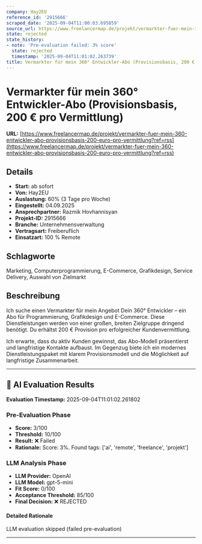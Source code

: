 ```yaml
---
company: Hay2EU
reference_id: '2915666'
scraped_date: '2025-09-04T11:00:03.695859'
source_url: https://www.freelancermap.de/projekt/vermarkter-fuer-mein-360-entwickler-abo-provisionsbasis-200-euro-pro-vermittlung?ref=rss
state: rejected
state_history:
- note: 'Pre-evaluation failed: 3% score'
  state: rejected
  timestamp: '2025-09-04T11:01:02.263739'
title: Vermarkter für mein 360° Entwickler-Abo (Provisionsbasis, 200 € pro Vermittlung)
---
```



# Vermarkter für mein 360° Entwickler-Abo (Provisionsbasis, 200 € pro Vermittlung)
**URL:** [https://www.freelancermap.de/projekt/vermarkter-fuer-mein-360-entwickler-abo-provisionsbasis-200-euro-pro-vermittlung?ref=rss](https://www.freelancermap.de/projekt/vermarkter-fuer-mein-360-entwickler-abo-provisionsbasis-200-euro-pro-vermittlung?ref=rss)
## Details
- **Start:** ab sofort
- **Von:** Hay2EU
- **Auslastung:** 60% (3 Tage pro Woche)
- **Eingestellt:** 04.09.2025
- **Ansprechpartner:** Razmik Hovhannisyan
- **Projekt-ID:** 2915666
- **Branche:** Unternehmensverwaltung
- **Vertragsart:** Freiberuflich
- **Einsatzart:** 100
                                                % Remote

## Schlagworte
Marketing, Computerprogrammierung, E-Commerce, Grafikdesign, Service Delivery, Auswahl von Zielmarkt

## Beschreibung
Ich suche einen Vermarkter für mein Angebot Dein 360° Entwickler – ein Abo für Programmierung, Grafikdesign und E-Commerce. Diese Dienstleistungen werden von einer großen, breiten Zielgruppe dringend benötigt. Du erhältst 200 € Provision pro erfolgreicher Kundenvermittlung.

Ich erwarte, dass du aktiv Kunden gewinnst, das Abo-Modell präsentierst und langfristige Kontakte aufbaust. Im Gegenzug biete ich ein modernes Dienstleistungspaket mit klarem Provisionsmodell und die Möglichkeit auf langfristige Zusammenarbeit.

---

## 🤖 AI Evaluation Results

**Evaluation Timestamp:** 2025-09-04T11:01:02.261802

### Pre-Evaluation Phase
- **Score:** 3/100
- **Threshold:** 10/100
- **Result:** ❌ Failed
- **Rationale:** Score: 3%. Found tags: ['ai', 'remote', 'freelance', 'projekt']

### LLM Analysis Phase
- **LLM Provider:** OpenAI
- **LLM Model:** gpt-5-mini
- **Fit Score:** 0/100
- **Acceptance Threshold:** 85/100
- **Final Decision:** ❌ REJECTED

#### Detailed Rationale
LLM evaluation skipped (failed pre-evaluation)

---
